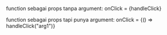 function sebagai props tanpa argument:
onClick = {handleClick}

function sebagai props tapi punya argument:
onClick = {() => handleClick("arg1")}
